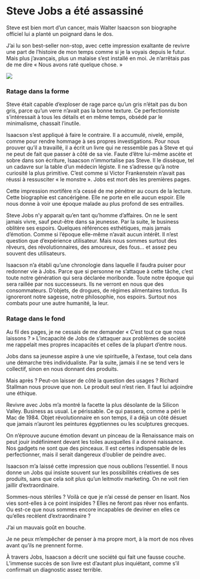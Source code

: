 # Steve Jobs a été assassiné

Steve est bien mort d’un cancer, mais Walter Isaacson son biographe officiel lui a planté un poignard dans le dos.<span id="more-24492"></span>

J’ai lu son best-seller non-stop, avec cette impression exaltante de revivre une part de l’histoire de mon temps comme si je la voyais depuis le futur. Mais plus j’avançais, plus un malaise s’est installé en moi. Je n’arrêtais pas de me dire « Nous avons raté quelque chose. »

![](https://tcrouzet.com/images_tc/2012/05/steve-jobs-biographie1.jpg)

### Ratage dans la forme

Steve était capable d’exploser de rage parce qu’un gris n’était pas du bon gris, parce qu’un verre n’avait pas la bonne texture. Ce perfectionniste s’intéressait à tous les détails et en même temps, obsédé par le minimalisme, chassait l’inutile.

Isaacson s’est appliqué à faire le contraire. Il a accumulé, nivelé, empilé, comme pour rendre hommage à ses propres investigations. Pour nous prouver qu’il a travaillé, il a écrit un livre qui ne ressemble pas à Steve et qui ne peut de fait que passer à côté de sa vie. Faute d’être lui-même ascète et sobre dans son écriture, Isaacson n’immortalise pas Steve. Il le dissèque, tel un cadavre sur la table d’un médecin légiste. Il ne s’adresse qu’à notre curiosité la plus primitive. C’est comme si Victor Frankenstein n’avait pas réussi à ressusciter « le monstre ». Jobs est mort dès les premières pages.

Cette impression mortifère n’a cessé de me pénétrer au cours de la lecture. Cette biographie est cancérigène. Elle ne porte en elle aucun espoir. Elle nous donne à voir une époque malade au plus profond de ses entrailles.

Steve Jobs n’y apparait qu’en tant qu’homme d’affaires. On ne le sent jamais vivre, sauf peut-être dans sa jeunesse. Par la suite, le business oblitère ses espoirs. Quelques références esthétiques, mais jamais d’émotion. Comme si l’époque elle-même n’avait aucun intérêt. Il n’est question que d’expérience utilisateur. Mais nous sommes surtout des rêveurs, des révolutionnaires, des amoureux, des fous… et assez peu souvent des utilisateurs.

Isaacson n’a établi qu’une chronologie dans laquelle il faudra puiser pour redonner vie à Jobs. Parce que si personne ne s’attaque à cette tâche, c’est toute notre génération qui sera déclarée moribonde. Toute notre époque qui sera raillée par nos successeurs. Ils ne verront en nous que des consommateurs. D’objets, de drogues, de régimes alimentaires tordus. Ils ignoreront notre sagesse, notre philosophie, nos espoirs. Surtout nos combats pour une autre humanité, la leur.

### Ratage dans le fond

Au fil des pages, je ne cessais de me demander « C’est tout ce que nous laissons ? » L’incapacité de Jobs de s’attaquer aux problèmes de société me rappelait mes propres incapacités et celles de la plupart d’entre nous.

Jobs dans sa jeunesse aspire à une vie spirituelle, à l’extase, tout cela dans une démarche très individualiste. Par la suite, jamais il ne se tend vers le collectif, sinon en nous donnant des produits.

Mais après ? Peut-on laisser de côté la question des usages ? Richard Stallman nous prouve que non. Le produit seul n’est rien. Il faut lui adjoindre une éthique.

Revivre avec Jobs m’a montré la facette la plus désolante de la Silicon Valley. Business as usual. Le périssable. Ce qui passera, comme a péri le Mac de 1984. Objet révolutionnaire en son temps, il a déjà un côté désuet que jamais n’auront les peintures égyptiennes ou les sculptures grecques.

On n’éprouve aucune émotion devant un pinceau de la Renaissance mais on peut jouir indéfiniment devant les toiles auxquelles il a donné naissance. Nos gadgets ne sont que des pinceaux. Il est certes indispensable de les perfectionner, mais il serait dangereux d’oublier de peindre avec.

Isaacson m’a laissé cette impression que nous oublions l’essentiel. Il nous donne un Jobs qui insiste souvent sur les possibilités créatives de ses produits, sans que cela soit plus qu’un leitmotiv marketing. On ne voit rien jaillir d’extraordinaire.

Sommes-nous stériles ? Voilà ce que je n’ai cessé de penser en lisant. Nos vies sont-elles à ce point insipides ? Elles ne feront pas rêver nos enfants. Ou est-ce que nous sommes encore incapables de deviner en elles ce qu’elles recèlent d’extraordinaire ?

J’ai un mauvais goût en bouche.

Je ne peux m’empêcher de penser à ma propre mort, à la mort de nos rêves avant qu’ils ne prennent forme.

À travers Jobs, Isaacson a décrit une société qui fait une fausse couche. L’immense succès de son livre est d’autant plus inquiétant, comme s’il confirmait un diagnostic assez terrible.
